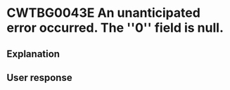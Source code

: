 # CWTBG0043E An unanticipated error occurred. The ''0'' field is null.

## Explanation

## User response